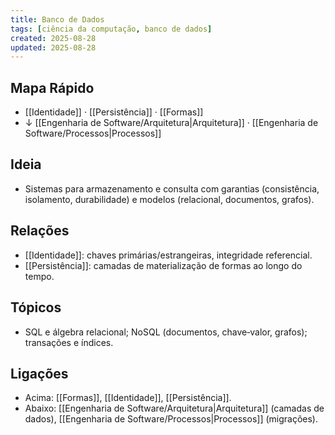 ```yaml
---
title: Banco de Dados
tags: [ciência da computação, banco de dados]
created: 2025-08-28
updated: 2025-08-28
---
```


## Mapa Rápido
- [[Identidade]] · [[Persistência]] · [[Formas]]
- ↓ [[Engenharia de Software/Arquitetura|Arquitetura]] · [[Engenharia de Software/Processos|Processos]]

## Ideia
- Sistemas para armazenamento e consulta com garantias (consistência, isolamento, durabilidade) e modelos (relacional, documentos, grafos).

## Relações
- [[Identidade]]: chaves primárias/estrangeiras, integridade referencial.
- [[Persistência]]: camadas de materialização de formas ao longo do tempo.

## Tópicos
- SQL e álgebra relacional; NoSQL (documentos, chave‑valor, grafos); transações e índices.

## Ligações
- Acima: [[Formas]], [[Identidade]], [[Persistência]].
- Abaixo: [[Engenharia de Software/Arquitetura|Arquitetura]] (camadas de dados), [[Engenharia de Software/Processos|Processos]] (migrações).
